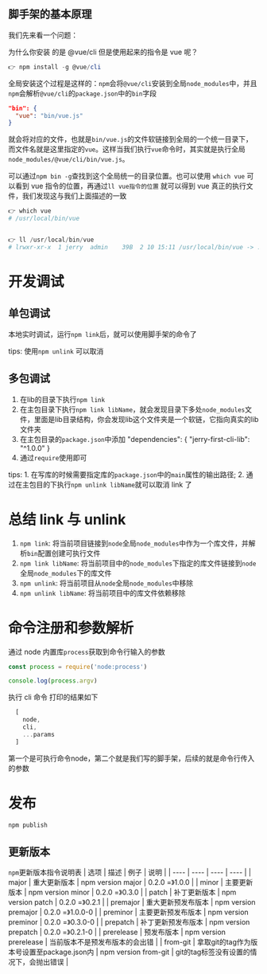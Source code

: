 
## 脚手架的基本原理
我们先来看一个问题：

为什么你安装 的是 @vue/cli 但是使用起来的指令是 vue 呢？

```powershell
👉 npm install -g @vue/cli
```

全局安装这个过程是这样的：`npm`会将`@vue/cli`安装到全局`node_modules`中，并且`npm`会解析`@vue/cli`的`package.json`中的`bin`字段
```json
"bin": {
  "vue": "bin/vue.js"
}
```
就会将对应的文件，也就是`bin/vue.js`的文件软链接到全局的一个统一目录下，而文件名就是这里指定的`vue`。这样当我们执行`vue`命令时，其实就是执行全局`node_modules/@vue/cli/bin/vue.js`。

可以通过`npm bin -g`查找到这个全局统一的目录位置。也可以使用 `which vue` 可以看到 vue 指令的位置，再通过`ll vue指令的位置` 就可以得到 vue 真正的执行文件，我们发现这与我们上面描述的一致

```powershell
👉 which vue
# /usr/local/bin/vue


👉 ll /usr/local/bin/vue                                                              
# lrwxr-xr-x  1 jerry  admin    39B  2 10 15:11 /usr/local/bin/vue -> ../lib/node_modules/@vue/cli/bin/vue.js
```


# 开发调试

## 单包调试
本地实时调试，运行`npm link`后，就可以使用脚手架的命令了

tips: 使用`npm unlink` 可以取消

## 多包调试
1. 在lib的目录下执行`npm link`
2. 在主包目录下执行`npm link libName`，就会发现目录下多处`node_modules`文件，里面是lib目录结构，你会发现lib这个文件夹是一个软链，它指向真实的lib文件夹
3. 在主包目录的`package.json`中添加  "dependencies": {
    "jerry-first-cli-lib": "^1.0.0"
  }
4. 通过`require`使用即可


tips: 1. 在写库的时候需要指定库的`package.json`中的`main`属性的输出路径; 2. 通过在主包目的下执行`npm unlink libName`就可以取消 link 了

# 总结 link 与 unlink
1. `npm link`: 将当前项目链接到`node`全局`node_modules`中作为一个库文件，并解析`bin`配置创建可执行文件
2. `npm link libName`: 将当前项目中的`node_modules`下指定的库文件链接到`node`全局`node_modules`下的库文件
3. `npm unlink`: 将当前项目从`node`全局`node_modules`中移除
4. `npm unlink libName`: 将当前项目中的库文件依赖移除


# 命令注册和参数解析

通过 node 内置库`process`获取到命令行输入的参数
```js
const process = require('node:process')

console.log(process.argv)
```

执行 cli 命令
打印的结果如下
```js
  [
    node,
    cli,
    ...params
  ]
```

第一个是可执行命令node，第二个就是我们写的脚手架，后续的就是命令行传入的参数



# 发布

```bash
npm publish
```

## 更新版本
`npm`更新版本指令说明表
| 选项 | 描述 | 例子 | 说明 | 
| ---- | ---- | ---- | ---- | 
| major | 重大更新版本 | npm version major | 0.2.0 =》1.0.0 | 
| minor | 主要更新版本 | npm version minor | 0.2.0 =》0.3.0 |
| patch | 补丁更新版本 | npm version patch | 0.2.0 =》0.2.1 |
| premajor | 重大更新预发布版本 | npm version premajor | 0.2.0 =》1.0.0-0 |
| preminor | 主要更新预发布版本 | npm version preminor | 0.2.0 =》0.3.0-0 |
| prepatch | 补丁更新预发布版本 | npm version prepatch | 0.2.0 =》0.2.1-0 |
| prerelease | 预发布版本 | npm version prerelease | 当前版本不是预发布版本的会出错 |
| from-git | 拿取git的tag作为版本号设置至package.json内 | npm version from-git | git的tag标签没有设置的情况下，会抛出错误 |